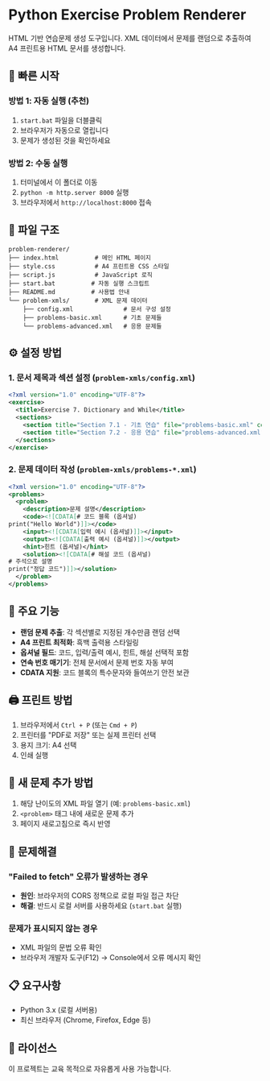 # Python Exercise Problem Renderer

HTML 기반 연습문제 생성 도구입니다. XML 데이터에서 문제를 랜덤으로 추출하여 A4 프린트용 HTML 문서를 생성합니다.

## 🚀 빠른 시작

### 방법 1: 자동 실행 (추천)
1. `start.bat` 파일을 더블클릭
2. 브라우저가 자동으로 열립니다
3. 문제가 생성된 것을 확인하세요

### 방법 2: 수동 실행
1. 터미널에서 이 폴더로 이동
2. `python -m http.server 8000` 실행
3. 브라우저에서 `http://localhost:8000` 접속

## 📁 파일 구조

```
problem-renderer/
├── index.html          # 메인 HTML 페이지
├── style.css           # A4 프린트용 CSS 스타일
├── script.js           # JavaScript 로직
├── start.bat          # 자동 실행 스크립트
├── README.md          # 사용법 안내
└── problem-xmls/       # XML 문제 데이터
    ├── config.xml              # 문서 구성 설정
    ├── problems-basic.xml      # 기초 문제들
    └── problems-advanced.xml   # 응용 문제들
```

## ⚙️ 설정 방법

### 1. 문서 제목과 섹션 설정 (`problem-xmls/config.xml`)
```xml
<?xml version="1.0" encoding="UTF-8"?>
<exercise>
  <title>Exercise 7. Dictionary and While</title>
  <sections>
    <section title="Section 7.1 - 기초 연습" file="problems-basic.xml" count="3"/>
    <section title="Section 7.2 - 응용 연습" file="problems-advanced.xml" count="2"/>
  </sections>
</exercise>
```

### 2. 문제 데이터 작성 (`problem-xmls/problems-*.xml`)
```xml
<?xml version="1.0" encoding="UTF-8"?>
<problems>
  <problem>
    <description>문제 설명</description>
    <code><![CDATA[# 코드 블록 (옵셔널)
print("Hello World")]]></code>
    <input><![CDATA[입력 예시 (옵셔널)]]></input>
    <output><![CDATA[출력 예시 (옵셔널)]]></output>
    <hint>힌트 (옵셔널)</hint>
    <solution><![CDATA[# 해설 코드 (옵셔널)
# 주석으로 설명
print("정답 코드")]]></solution>
  </problem>
</problems>
```

## 🎯 주요 기능

- **랜덤 문제 추출**: 각 섹션별로 지정된 개수만큼 랜덤 선택
- **A4 프린트 최적화**: 흑백 출력용 스타일링
- **옵셔널 필드**: 코드, 입력/출력 예시, 힌트, 해설 선택적 포함
- **연속 번호 매기기**: 전체 문서에서 문제 번호 자동 부여
- **CDATA 지원**: 코드 블록의 특수문자와 들여쓰기 안전 보관

## 🖨️ 프린트 방법

1. 브라우저에서 `Ctrl + P` (또는 `Cmd + P`)
2. 프린터를 "PDF로 저장" 또는 실제 프린터 선택
3. 용지 크기: A4 선택
4. 인쇄 실행

## 📝 새 문제 추가 방법

1. 해당 난이도의 XML 파일 열기 (예: `problems-basic.xml`)
2. `<problem>` 태그 내에 새로운 문제 추가
3. 페이지 새로고침으로 즉시 반영

## 🔧 문제해결

### "Failed to fetch" 오류가 발생하는 경우
- **원인**: 브라우저의 CORS 정책으로 로컬 파일 접근 차단
- **해결**: 반드시 로컬 서버를 사용하세요 (`start.bat` 실행)

### 문제가 표시되지 않는 경우
- XML 파일의 문법 오류 확인
- 브라우저 개발자 도구(F12) → Console에서 오류 메시지 확인

## 📋 요구사항

- Python 3.x (로컬 서버용)
- 최신 브라우저 (Chrome, Firefox, Edge 등)

## 📄 라이선스

이 프로젝트는 교육 목적으로 자유롭게 사용 가능합니다.